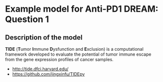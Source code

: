 # Example model for Anti-PD1 DREAM: Question 1


## Description of the model
**TIDE** (**T**umor **I**mmune **D**ysfunction and **E**xclusion) is a computational framework developed to evaluate the potential of tumor immune escape from the gene expression profiles of cancer samples.

* http://tide.dfci.harvard.edu/
* https://github.com/jingxinfu/TIDEpy
